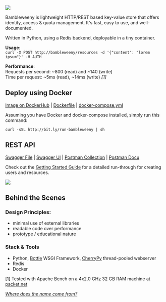 ![](https://raw.githubusercontent.com/u1i/bambleweeny/master/img/bwy2.png)

Bambleweeny is lightweight HTTP/REST based key-value store that offers identity, access & quota management. It's fast, easy to use, and well-documented.

Written in Python, using a Redis backend, deployable in a tiny container.

**Usage**:  
`curl -X POST http://bambleweeny/resources -d '{"content": "lorem ipsum"}' -H AUTH`


**Performance**:  
Requests per second: ~800 (read) and ~140 (write)  
Time per request: ~5ms (read), ~14ms (write) *[1]*

## Deploy using Docker

[Image on DockerHub](https://hub.docker.com/r/u1ih/bambleweeny/tags/) | [Dockerfile](Dockerfile) | [docker-compose.yml](docker-compose.yml) 

Assuming you have Docker and docker-compose installed, simply run this command:

`curl -sSL http://bit.ly/run-bambleweeny | sh`

## REST API

[Swagger File](https://github.com/u1i/bambleweeny/blob/master/swagger.json) | [Swagger UI](http://bambleweeny.sotong.io/) | [Postman Collection](postman_collection.json) | [Postman Docu](https://documenter.getpostman.com/view/1926148/RWaKT8rF)

Check out the [Getting Started Guide](GettingStarted.md) for a detailed run-through for creating users and resources.


[![](https://raw.githubusercontent.com/u1i/bambleweeny/master/img/api.png)](http://bambleweeny.sotong.io/)


## Behind the Scenes
### Design Principles:

* minimal use of external libraries
* readable code over performance
* prototype / educational nature

### Stack & Tools

* Python, [Bottle](https://bottlepy.org/) WSGI Framework, [CherryPy](http://cherrypy.org/) thread-pooled webserver
* Redis
* Docker

[1] Tested with Apache Bench on a 4x2.0 GHz 32 GB RAM machine at [packet.net](https://www.packet.net/cloud/servers/x1-small/)

*[Where does the name come from?](http://hitchhikers.wikia.com/wiki/Bambleweeny_57_Submeson_Brain)*
